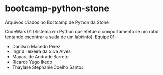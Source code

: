 # bootcamp-python-stone
Arquivos criados no Bootcamp de Python da Stone

CodeWars 01 (Sistema em Python que efetue o comportamento de um robô tentando encontrar
a saída de um labirinto). 
Equipe 01: 
- Danilson Macedo Perez
- Ingrid Teixeira da Silva Alves
- Mayara de Andrade Barreto
- Ricardo Yugo Ikedo
- Thaylane Stephanie Coelho Santos

